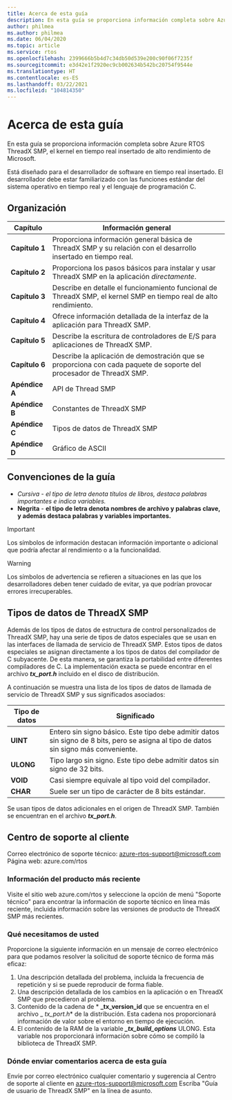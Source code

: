 ```yaml
---
title: Acerca de esta guía
description: En esta guía se proporciona información completa sobre Azure RTOS ThreadX SMP, el kernel en tiempo real insertado de alto rendimiento de Microsoft.
author: philmea
ms.author: philmea
ms.date: 06/04/2020
ms.topic: article
ms.service: rtos
ms.openlocfilehash: 2399666b5b4d7c34db50d539e200c90f06f7235f
ms.sourcegitcommit: e3d42e1f2920ec9cb002634b542bc20754f9544e
ms.translationtype: HT
ms.contentlocale: es-ES
ms.lasthandoff: 03/22/2021
ms.locfileid: "104814350"
---
```

# <a name="about-this-guide"></a>Acerca de esta guía

En esta guía se proporciona información completa sobre Azure RTOS ThreadX SMP, el kernel en tiempo real insertado de alto rendimiento de Microsoft.

Está diseñado para el desarrollador de software en tiempo real insertado. El desarrollador debe estar familiarizado con las funciones estándar del sistema operativo en tiempo real y el lenguaje de programación C.

## <a name="organization"></a>Organización

| Capítulo       | Información general                    |
| ------------- | ---------------------------------------------------------------------------------------------------------- |
| **Capítulo 1** | Proporciona información general básica de ThreadX SMP y su relación con el desarrollo insertado en tiempo real.           |
| **Capítulo 2** | Proporciona los pasos básicos para instalar y usar ThreadX SMP en la aplicación *directamente*.           |
| **Capítulo 3** | Describe en detalle el funcionamiento funcional de ThreadX SMP, el kernel SMP en tiempo real de alto rendimiento.    |
| **Capítulo 4** | Ofrece información detallada de la interfaz de la aplicación para ThreadX SMP.                                                        |
| **Capítulo 5** | Describe la escritura de controladores de E/S para aplicaciones de ThreadX SMP.                                                |
| **Capítulo 6** | Describe la aplicación de demostración que se proporciona con cada paquete de soporte del procesador de ThreadX SMP. |
| **Apéndice A** | API de Thread SMP        |
| **Apéndice B** | Constantes de ThreadX SMP  |
| **Apéndice C** | Tipos de datos de ThreadX SMP |
| **Apéndice D** | Gráfico de ASCII            |

## <a name="guide-conventions"></a>Convenciones de la guía

- *Cursiva* - *el tipo de letra denota títulos de libros, destaca palabras importantes e indica variables.*
- **Negrita** - **el tipo de letra denota nombres de archivo y palabras clave, y además destaca palabras y variables importantes.**

> [!IMPORTANT]
> Los símbolos de información destacan información importante o adicional que podría afectar al rendimiento o a la funcionalidad.

> [!WARNING]
> Los símbolos de advertencia se refieren a situaciones en las que los desarrolladores deben tener cuidado de evitar, ya que podrían provocar errores irrecuperables.

## <a name="threadx-smp-data-types"></a>Tipos de datos de ThreadX SMP

Además de los tipos de datos de estructura de control personalizados de ThreadX SMP, hay una serie de tipos de datos especiales que se usan en las interfaces de llamada de servicio de ThreadX SMP. Estos tipos de datos especiales se asignan directamente a los tipos de datos del compilador de C subyacente. De esta manera, se garantiza la portabilidad entre diferentes compiladores de C. La implementación exacta se puede encontrar en el archivo ***tx_port.h*** incluido en el disco de distribución.

A continuación se muestra una lista de los tipos de datos de llamada de servicio de ThreadX SMP y sus significados asociados:

| Tipo de datos          | Significado                                                          |
| --------- | --------------------------------------------------------- |
| **UINT**  | Entero sin signo básico. Este tipo debe admitir datos sin signo de 8 bits, pero se asigna al tipo de datos sin signo más conveniente. |
| **ULONG** | Tipo largo sin signo. Este tipo debe admitir datos sin signo de 32 bits.                                                                     |
| **VOID**  | Casi siempre equivale al tipo void del compilador.                                                                                |
| **CHAR**  | Suele ser un tipo de carácter de 8 bits estándar.                                                                                          |

Se usan tipos de datos adicionales en el origen de ThreadX SMP. También se encuentran en el archivo ***tx_port.h***.

## <a name="customer-support-center"></a>Centro de soporte al cliente

Correo electrónico de soporte técnico: [azure-rtos-support@microsoft.com](https://azure-rtos-support@microsoft.com) Página web: azure.com/rtos

### <a name="latest-product-information"></a>Información del producto más reciente

Visite el sitio web azure.com/rtos y seleccione la opción de menú "Soporte técnico" para encontrar la información de soporte técnico en línea más reciente, incluida información sobre las versiones de producto de ThreadX SMP más recientes.

### <a name="what-we-need-from-you"></a>Qué necesitamos de usted

Proporcione la siguiente información en un mensaje de correo electrónico para que podamos resolver la solicitud de soporte técnico de forma más eficaz:

1. Una descripción detallada del problema, incluida la frecuencia de repetición y si se puede reproducir de forma fiable.
2. Una descripción detallada de los cambios en la aplicación o en ThreadX SMP que precedieron al problema.
3. Contenido de la cadena de * **_tx_version_id** que se encuentra en el archivo _ *_tx_port.h_** de la distribución. Esta cadena nos proporcionará información de valor sobre el entorno en tiempo de ejecución.
4. El contenido de la RAM de la variable ***_tx_build_options*** ULONG. Esta variable nos proporcionará información sobre cómo se compiló la biblioteca de ThreadX SMP.

### <a name="where-to-send-comments-about-this-guide"></a>Dónde enviar comentarios acerca de esta guía

Envíe por correo electrónico cualquier comentario y sugerencia al Centro de soporte al cliente en [azure-rtos-support@microsoft.com](https://azure-rtos-support@microsoft.com) Escriba "Guía de usuario de ThreadX SMP" en la línea de asunto.
